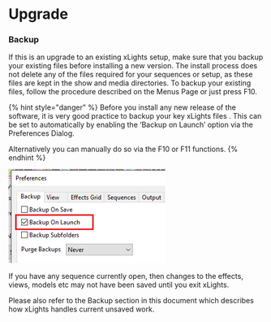 # Upgrade

### Backup

If this is an upgrade to an existing xLights setup, make sure that you backup your existing files before installing a new version. The install process does not delete any of the files required for your sequences or setup, as these files are kept in the show and media directories.  To backup your existing files, follow the procedure described on the Menus Page or just press F10.

{% hint style="danger" %}
Before you install any new release of the software, it is very good practice to backup your key xLights files . This can be set to automatically by enabling the ‘Backup on Launch’ option via the Preferences Dialog.

Alternatively you can manually do so via the F10 or F11 functions.
{% endhint %}

![](<../../.gitbook/assets/image (464) (1).png>)

If you have any sequence currently open, then changes to the effects, views, models etc may not have been saved until you exit xLights.

Please also refer to the Backup section in this document which describes how xLights handles current unsaved work.
